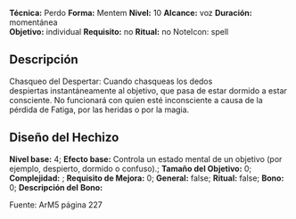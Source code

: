 
**Técnica:** Perdo
**Forma:** Mentem
**Nivel:** 10
**Alcance:** voz 
**Duración:** momentánea  
**Objetivo:** individual
**Requisito:** no
**Ritual:** no
NoteIcon: spell




## Descripción 
<p>Chasqueo del Despertar: Cuando chasqueas los dedos despiertas instantáneamente al objetivo, que pasa de estar dormido a estar consciente. No funcionará con quien esté inconsciente a causa de la pérdida de Fatiga, por las heridas o por la magia.</p>

## Diseño del Hechizo 

**Nivel base:** 4; **Efecto base:** Controla un estado mental de un objetivo (por ejemplo, despierto, dormido o confuso).;  **Tamaño del **Objetivo:**** 0; **Complejidad:** ; **Requisito de Mejora:** 0; **General:** false; **Ritual:** false; **Bono:** 0; **Descripción del** **Bono:** 

Fuente: ArM5 página 227